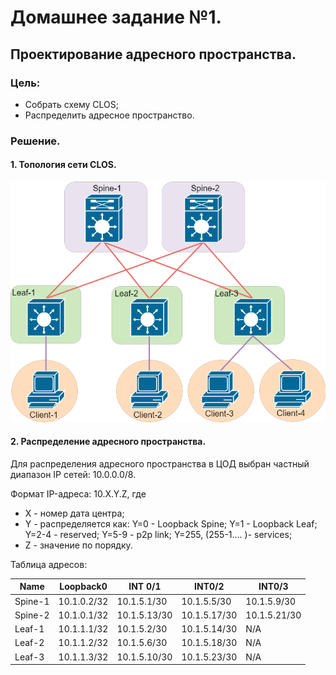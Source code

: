 # Домашнее задание №1.
## Проектирование адресного пространства.
### Цель:
- Собрать схему CLOS;
- Распределить адресное пространство.

### Решение.
#### 1. Топология сети CLOS. ####

![dz-1_topo_clos](lab_01/dz-1_topo_clos.png)

#### 2. Распределение адресного пространства. ####
Для распределения адресного пространства в ЦОД выбран частный диапазон IP сетей: 10.0.0.0/8.

Формат IP-адреса: 10.X.Y.Z, где
- X - номер дата центра;
- Y - распределяется как:
Y=0 - Loopback Spine; 
Y=1 - Loopback Leaf;
Y=2-4 - reserved; 
Y=5-9 - p2p link;
Y=255, (255-1.... )- services;
- Z - значение по порядку.

Таблица адресов:

|Name|Loopback0|INT 0/1|INT0/2|INT0/3|
|---|---|---|---|---|
Spine-1|10.1.0.2/32|10.1.5.1/30|10.1.5.5/30|10.1.5.9/30|
Spine-2|10.1.0.1/32|10.1.5.13/30|10.1.5.17/30|10.1.5.21/30|
Leaf-1|10.1.1.1/32|10.1.5.2/30|10.1.5.14/30|N/A|
Leaf-2|10.1.1.2/32|10.1.5.6/30|10.1.5.18/30|N/A|
Leaf-3|10.1.1.3/32|10.1.5.10/30|10.1.5.23/30|N/A|